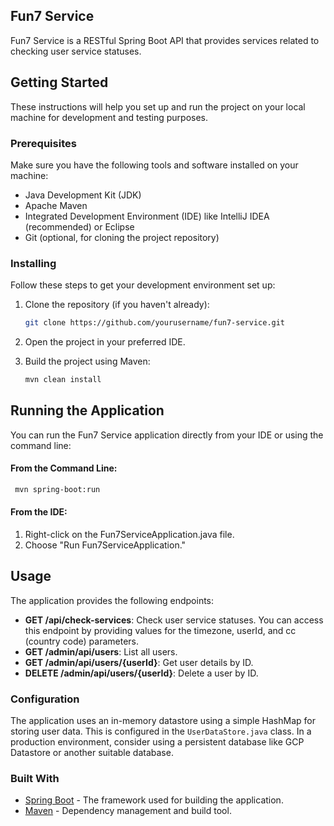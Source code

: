 ## Fun7 Service
Fun7 Service is a RESTful Spring Boot API that provides services related to checking user service statuses.

## Getting Started

These instructions will help you set up and run the project on your local machine for development and testing purposes.

### Prerequisites

Make sure you have the following tools and software installed on your machine:

- Java Development Kit (JDK)
- Apache Maven
- Integrated Development Environment (IDE) like IntelliJ IDEA (recommended) or Eclipse
- Git (optional, for cloning the project repository)

### Installing

Follow these steps to get your development environment set up:

1. Clone the repository (if you haven't already):

   ```bash
   git clone https://github.com/yourusername/fun7-service.git

2. Open the project in your preferred IDE.

3. Build the project using Maven:
   ```bash
   mvn clean install

## Running the Application
You can run the Fun7 Service application directly from your IDE or using the command line:

#### From the Command Line:
  ```bash
   mvn spring-boot:run
   ```

#### From the IDE:
1. Right-click on the Fun7ServiceApplication.java file.
2. Choose "Run Fun7ServiceApplication."

## Usage
The application provides the following endpoints:
- **GET /api/check-services**: Check user service statuses. You can access this endpoint by providing values for the timezone, userId, and cc (country code) parameters.
- **GET /admin/api/users**: List all users.
- **GET /admin/api/users/{userId}**: Get user details by ID.
- **DELETE /admin/api/users/{userId}**: Delete a user by ID.
  
### Configuration
The application uses an in-memory datastore using a simple HashMap for storing user data. This is configured in the `UserDataStore.java` class. In a production environment, consider using a persistent database like GCP Datastore or another suitable database.

### Built With
* [Spring Boot](https://spring.io/projects/spring-boot) - The framework used for building the application.
* [Maven](https://maven.apache.org/) - Dependency management and build tool.

